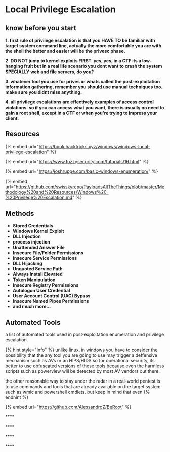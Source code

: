 # Local Privilege Escalation

## know before you start

**1. first rule of privilege escalation is that you HAVE TO be familiar with target system command line, actually the more comfortable you are with the shell the better and easier will be the privesc phase.**

**2. DO NOT jump to kernel exploits FIRST. yes, yes, in a CTF its a low-hanging fruit but in a real life scenario you dont want to crash the system SPECIALLY web and file servers, do you?**

**3. whatever tool you use for prives or whats called the post-exploitation information gathering, remember you should use manual techniques too. make sure you didnt miss anything.**

**4. all privilege escalations are effectively examples of access control violations. so if you can access what you want, there is usually no need to gain a root shell, except in a CTF or when you're trying to impress your client.**

## **Resources**

{% embed url="https://book.hacktricks.xyz/windows/windows-local-privilege-escalation" %}

{% embed url="https://www.fuzzysecurity.com/tutorials/16.html" %}

{% embed url="https://joshruppe.com/basic-windows-enumeration/" %}

{% embed url="https://github.com/swisskyrepo/PayloadsAllTheThings/blob/master/Methodology%20and%20Resources/Windows%20-%20Privilege%20Escalation.md" %}

## **Methods**

* ​​**Stored Credentials**
* **Windows Kernel Exploit**
* **DLL Injection**
* **process injection**
* **Unattended Answer File**
* **Insecure File/Folder Permissions**
* **Insecure Service Permissions**
* **DLL Hijacking**
* **Unquoted Service Path**
* **Always Install Elevated**
* **Token Manipulation**
* **Insecure Registry Permissions**
* **Autologon User Credential**
* **User Account Control \(UAC\) Bypass**
* **Insecure Named Pipes Permissions**
* **and much more...**

## Automated Tools <a id="automated-tools"></a>

a list of automated tools used in post-exploitation enumeration and privilege escalation.

{% hint style="info" %}
unlike linux, in windows you have to consider the possibility that the any tool you are going to use may trigger a deffensive mechanism such as AVs or an HIPS/HIDS so for operational security, its better to use obfuscated versions of these tools because even the harmless scripts such as powerview will be detected by most AV vendors out there.

the other reasonable way to stay under the radar in a real-world pentest is to use commands and tools that are already available on the target system such as wmic and powershell cmdlets. but keep in mind that even 
{% endhint %}



{% embed url="https://github.com/AlessandroZ/BeRoot" %}

\*\*\*\*

\*\*\*\*

\*\*\*\*

\*\*\*\*


